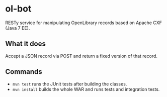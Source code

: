 ol-bot
======

RESTy service for manipulating OpenLibrary records based on Apache CXF (Java 7 EE).

## What it does

Accept a JSON record via POST and return a fixed version of that record.

## Commands

- `mvn test` runs the JUnit tests after building the classes.
- `mvn install` builds the whole WAR and runs tests and integration tests.
